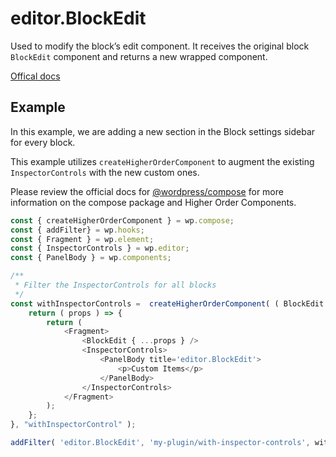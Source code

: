 # editor.BlockEdit

Used to modify the block’s edit component. It receives the original block `BlockEdit` component and returns a new wrapped component.

[Offical docs](https://wordpress.org/gutenberg/handbook/designers-developers/developers/filters/block-filters/#editor-blockedit)



## Example
In this example, we are adding a new section in the Block settings sidebar for every block.

This example utilizes `createHigherOrderComponent` to augment the existing `InspectorControls` with the new custom ones.

Please review the official docs for [@wordpress/compose](https://github.com/WordPress/gutenberg/tree/a6c36e53974ac8a9fdd6163e61b54064cfd8910f/packages/compose) 
for more information on the compose package and Higher Order Components.

```js
const { createHigherOrderComponent } = wp.compose;
const { addFilter} = wp.hooks;
const { Fragment } = wp.element;
const { InspectorControls } = wp.editor;
const { PanelBody } = wp.components;

/**
 * Filter the InspectorControls for all blocks
 */
const withInspectorControls =  createHigherOrderComponent( ( BlockEdit ) => {
	return ( props ) => {
		return (
			<Fragment>
				<BlockEdit { ...props } />
				<InspectorControls>
					<PanelBody title='editor.BlockEdit'>
						<p>Custom Items</p>
					</PanelBody>
				</InspectorControls>
			</Fragment>
		);
	};
}, "withInspectorControl" );

addFilter( 'editor.BlockEdit', 'my-plugin/with-inspector-controls', withInspectorControls );
```
